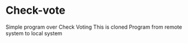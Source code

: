 # Check-vote
Simple program over Check Voting
This is cloned Program from remote system to local system

